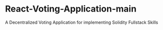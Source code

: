 # React-Voting-Application-main
 A Decentralized Voting Application for implementing Solidity Fullstack Skills
